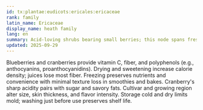 ```yaml
---
id: tx:plantae:eudicots:ericales:ericaceae
rank: family
latin_name: Ericaceae
display_name: heath family
lang: en
summary: Acid-loving shrubs bearing small berries; this node spans fresh fruit, dried sweetened forms, juices, and preserves with characteristic tart-sweet balance.
updated: 2025-09-29
---
```


Blueberries and cranberries provide vitamin C, fiber, and polyphenols (e.g., anthocyanins, proanthocyanidins). Drying and sweetening increase calorie density; juices lose most fiber. Freezing preserves nutrients and convenience with minimal texture loss in smoothies and bakes. Cranberry's sharp acidity pairs with sugar and savory fats. Cultivar and growing region alter size, skin thickness, and flavor intensity. Storage cold and dry limits mold; washing just before use preserves shelf life.

